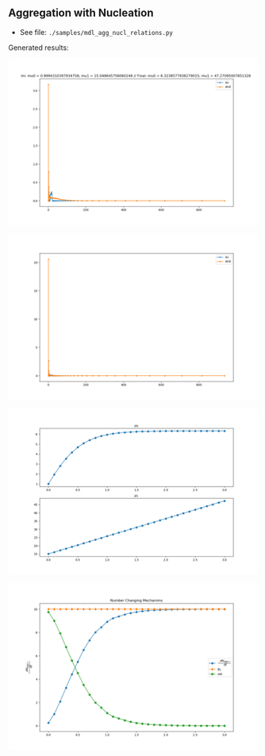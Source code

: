 ## Aggregation with Nucleation

  - See file: `./samples/mdl_agg_nucl_relations.py`

Generated results:

![](plt-images/2ded485d9c5523e234007100fbf96cd73876d299.png)

![](plt-images/976eb93f2b472e978729a8775a355db176b3411f.png)

![](plt-images/1cd40103bfc1ac2e28d621285ce09862c3b5869f.png)

![](plt-images/4c07d2b858e700da35e12fa8f1bdac7bfeddd76b.png)
